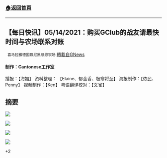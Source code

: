 ###  [:house:返回首頁](https://github.com/ourhimalayas/txt)
---

## 【每日快讯】05/14/2021：购买GClub的战友请最快时间与农场联系对账
` 喜马拉雅德国慕尼黑感恩农场` [轉載自GNews](https://gnews.org/zh-hans/1244851/)

#### 制作：Cantonese工作室



播报：【海媚】 资料整理： 【Elaine、郁金香、极寒将至】 海报制作：【侬民、Penny】 视频制作：【Ken】 粤语翻译校对：【文雀】

## 摘要

![]()![](https://gnews-media-offload.s3.amazonaws.com/wp-content/uploads/2021/05/15071955/Snapshot-17371.png)

![]()![](https://gnews-media-offload.s3.amazonaws.com/wp-content/uploads/2021/05/15072003/Snapshot-86839.png)

![]()![](https://gnews-media-offload.s3.amazonaws.com/wp-content/uploads/2021/05/15072012/Snapshot-173133.png)

![]()![](https://gnews-media-offload.s3.amazonaws.com/wp-content/uploads/2021/05/15072019/Snapshot-303180.png)

+2
